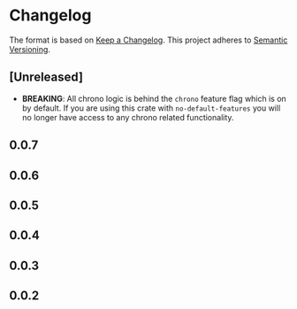 # Changelog

The format is based on [Keep a Changelog](https://keepachangelog.com/en/1.0.0/). This project adheres to [Semantic Versioning](https://semver.org/spec/v2.0.0.html).

## \[Unreleased\]

- **BREAKING**: All chrono logic is behind the `chrono` feature flag which is on by default. If you are using this crate with `no-default-features` you will no longer have access to any chrono related functionality.
## 0.0.7

## 0.0.6

## 0.0.5

## 0.0.4

## 0.0.3

## 0.0.2
